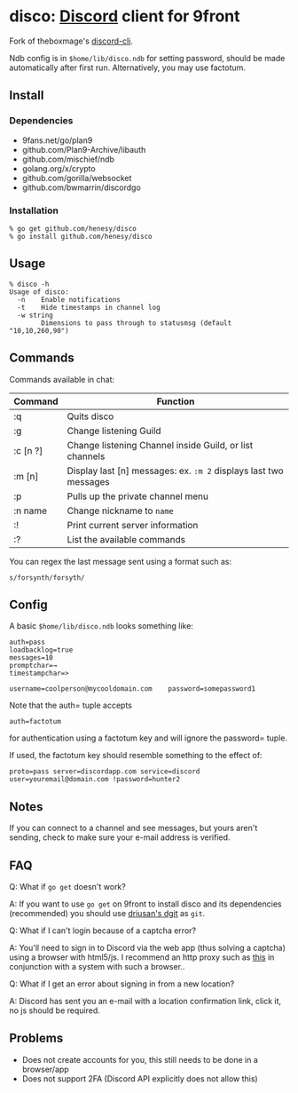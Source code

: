 # disco: [Discord](https://discord.gg) client for 9front

Fork of theboxmage's [discord-cli](https://github.com/theboxmage/discordcli).

Ndb config is in `$home/lib/disco.ndb` for setting password, should be made automatically after first run. Alternatively, you may use factotum. 

## Install

### Dependencies

- 9fans.net/go/plan9
- github.com/Plan9-Archive/libauth
- github.com/mischief/ndb
- golang.org/x/crypto
- github.com/gorilla/websocket
- github.com/bwmarrin/discordgo

### Installation

```
% go get github.com/henesy/disco
% go install github.com/henesy/disco
```

## Usage

```
% disco -h
Usage of disco:
  -n	Enable notifications
  -t	Hide timestamps in channel log
  -w string
    	Dimensions to pass through to statusmsg (default "10,10,260,90")
```

## Commands

Commands available in chat:

| Command       | Function    |
| ------------- |-------------|
| :q        | Quits disco |
| :g        | Change listening Guild |
| :c [n ?]  | Change listening Channel inside Guild, or list channels |
| :m [n]    | Display last [n] messages: ex. `:m 2` displays last two messages |
| :p        | Pulls up the private channel menu |
| :n name   | Change nickname to `name` |
| :!        | Print current server information |
| :?        | List the available commands |

You can regex the last message sent using a format such as:

	s/forsynth/forsyth/

## Config

A basic `$home/lib/disco.ndb` looks something like:

```
auth=pass
loadbacklog=true
messages=10
promptchar=→
timestampchar=>

username=coolperson@mycooldomain.com	password=somepassword1
```

Note that the auth= tuple accepts

	auth=factotum

for authentication using a factotum key and will ignore the password= tuple.

If used, the factotum key should resemble something to the effect of:

	proto=pass server=discordapp.com service=discord user=youremail@domain.com !password=hunter2

## Notes

If you can connect to a channel and see messages, but yours aren't sending, check to make sure your e-mail address is verified.

## FAQ

Q: What if `go get` doesn't work?

A: If you want to use `go get` on 9front to install disco and its dependencies (recommended) you should use [driusan's dgit](https://github.com/driusan/dgit) as `git`.

Q: What if I can't login because of a captcha error?

A: You'll need to sign in to Discord via the web app (thus solving a captcha) using a browser with html5/js. I recommend an http proxy such as [this](https://github.com/henesy/http-proxy) in conjunction with a system with such a browser..

Q: What if I get an error about signing in from a new location?

A: Discord has sent you an e-mail with a location confirmation link, click it, no js should be required.

## Problems

* Does not create accounts for you, this still needs to be done in a browser/app
* Does not support 2FA (Discord API explicitly does not allow this)

